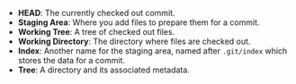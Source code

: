 - **HEAD**: The currently checked out commit.
- **Staging Area**: Where you add files to prepare them for a commit.
- **Working Tree**: A tree of checked out files.
- **Working Directory**: The directory where files are checked out.
- **Index**: Another name for the staging area, named after `.git/index` which stores the data for a commit.
- **Tree**: A directory and its associated metadata.
